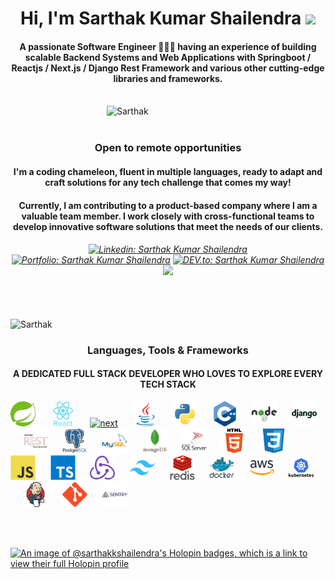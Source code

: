 
<h1 align="center">Hi, I'm Sarthak Kumar Shailendra <img src="https://media.giphy.com/media/hvRJCLFzcasrR4ia7z/giphy.gif" width="25px"> </h1>

<h4 align="center">A passionate Software Engineer 👨🏻‍💻 having an experience of building scalable Backend Systems and Web Applications with Springboot / Reactjs / Next.js / Django Rest Framework and various other cutting-edge libraries and frameworks.</h4>
<br>
<img align="right" width="350" alt="Sarthak" src="https://github.com/user-attachments/assets/1933184a-6255-4efb-b3be-2e1a8f77dae5">
<!-- https://github.com/user-attachments/assets/b1ecfb32-df29-4ed8-9734-8c470d5c3db4 -->

<br>
<br>

<h3 align="center">Open to remote opportunities </h3>

<h4 align="center"> I'm a coding chameleon, fluent in multiple languages, ready to adapt and craft solutions for any tech challenge that comes my way! </h4>

<h4 align="center"> Currently, I am contributing to a product-based company where I am a valuable team member. I work closely with cross-functional teams to develop innovative software solutions that meet the needs of our clients. </h4>

<h6 align="center">

[![Linkedin: Sarthak Kumar Shailendra](https://img.shields.io/badge/-Sarthak%20Kumar%20Shailendra-blue?style=flat-square&logo=linkedin&logoColor=white&link=https://www.linkedin.com/in/sarthak-kumar-shailendra/)](https://www.linkedin.com/in/sarthak-kumar-shailendra/)
[![Portfolio: Sarthak Kumar Shailendra](https://img.shields.io/badge/-👨🏻‍💻%20Portfolio-steelblue?style=flat-square&logo=&logoColor=white&link=https://sarthak-kumar-shailendra.github.io/portfolio/)](https://sarthak-kumar-shailendra.github.io/portfolio/)
[![DEV.to: Sarthak Kumar Shailendra](https://img.shields.io/badge/-Blogs-white?style=flat-square&logo=dev.to&logoColor=black&link=https://dev.to/sarthakkumarshailendra)](https://dev.to/sarthakkumarshailendra)
![](https://komarev.com/ghpvc/?username=sarthak-kumar-shailendra&color=0f77bd&style=flat)
</h6>
<!-- <div class="button2-margin"><a class="main-button" href="https://drive.google.com/file/d/1Csq5_jc6Oo0goOVYkmU5b8whCXvz6b00/view" target="_blank">See my resume</a></div> -->

<br>
<br>
<img align="left" width="350" alt="Sarthak" src="https://github.com/user-attachments/assets/eab249b3-4587-404d-b452-ed51d03c4c45">
<!-- https://github.com/user-attachments/assets/e8aa10cb-682f-4f57-90ed-edfd97d688ab -->

<br>
<h3 align="center"> Languages, Tools & Frameworks </h3>
<h4 align="center">A DEDICATED FULL STACK DEVELOPER WHO LOVES TO EXPLORE EVERY TECH STACK</h4>

<p align="center"`>

[<img src="https://raw.githubusercontent.com/devicons/devicon/master/icons/spring/spring-original.svg" alt="spring" height="40"/>](https://spring.io/)
&nbsp;&nbsp;&nbsp;&nbsp;
[<img src="https://raw.githubusercontent.com/devicons/devicon/master/icons/react/react-original-wordmark.svg" alt="react" height="40"/>](https://reactjs.org/)
&nbsp;&nbsp;&nbsp;&nbsp;
[<img src="https://cdn.jsdelivr.net/gh/devicons/devicon@latest/icons/nextjs/nextjs-original.svg" alt="next" height="40"/>](https://nextjs.org/)
&nbsp;&nbsp;&nbsp;&nbsp;
[<img src="https://raw.githubusercontent.com/devicons/devicon/master/icons/java/java-original.svg" alt="java" height="40"/>](https://www.java.com/)
&nbsp;&nbsp;&nbsp;&nbsp;
[<img src="https://raw.githubusercontent.com/devicons/devicon/master/icons/python/python-original.svg" alt="python" height="40"/>](https://www.python.org/)
&nbsp;&nbsp;&nbsp;&nbsp;
[<img src="https://raw.githubusercontent.com/devicons/devicon/master/icons/cplusplus/cplusplus-original.svg" alt="cplusplus" height="40"/>](https://www.w3schools.com/cpp/)
&nbsp;&nbsp;&nbsp;&nbsp;
[<img src="https://raw.githubusercontent.com/devicons/devicon/master/icons/nodejs/nodejs-original-wordmark.svg" alt="nodejs" height="40"/>](https://nodejs.org)
&nbsp;&nbsp;&nbsp;&nbsp;
[<img src="https://raw.githubusercontent.com/devicons/devicon/master/icons/django/django-plain-wordmark.svg" alt="django" height="40"/>](https://www.djangoproject.com/)
&nbsp;&nbsp;&nbsp;&nbsp;
[<img src="https://raw.githubusercontent.com/devicons/devicon/master/icons/djangorest/djangorest-original-wordmark.svg" alt="djangorest" height="40"/>](https://www.django-rest-framework.org/)
&nbsp;&nbsp;&nbsp;&nbsp;
[<img src="https://raw.githubusercontent.com/devicons/devicon/master/icons/postgresql/postgresql-original-wordmark.svg" alt="postgresql" height="40"/>](https://www.postgresql.org/)
&nbsp;&nbsp;&nbsp;&nbsp;
[<img src="https://raw.githubusercontent.com/devicons/devicon/master/icons/mysql/mysql-original-wordmark.svg" alt="mysql" height="40"/>](https://www.mysql.com/)
&nbsp;&nbsp;&nbsp;&nbsp;
[<img src="https://raw.githubusercontent.com/devicons/devicon/master/icons/mongodb/mongodb-original-wordmark.svg" alt="mongodb" height="40"/>](https://www.mongodb.com/)
&nbsp;&nbsp;&nbsp;&nbsp;
[<img src="https://raw.githubusercontent.com/devicons/devicon/master/icons/microsoftsqlserver/microsoftsqlserver-original-wordmark.svg" alt="microsoftsqlserver" height="40"/>](https://www.microsoft.com/en-in/sql-server/sql-server-downloads/)
&nbsp;&nbsp;&nbsp;&nbsp;
[<img src="https://raw.githubusercontent.com/devicons/devicon/master/icons/html5/html5-original-wordmark.svg" alt="html5" height="40"/>](https://www.w3.org/html/)
&nbsp;&nbsp;&nbsp;&nbsp;
[<img src="https://raw.githubusercontent.com/devicons/devicon/master/icons/css3/css3-original.svg" alt="css3" height="40"/>](https://www.w3schools.com/css/)
&nbsp;&nbsp;&nbsp;&nbsp;
[<img src="https://raw.githubusercontent.com/devicons/devicon/master/icons/javascript/javascript-original.svg" alt="javascript" height="40"/>](https://www.w3schools.com/js/)
&nbsp;&nbsp;&nbsp;&nbsp;
[<img src="https://raw.githubusercontent.com/devicons/devicon/master/icons/typescript/typescript-original.svg" alt="typescript" height="40"/>](https://www.typescriptlang.org/)
&nbsp;&nbsp;&nbsp;&nbsp;
[<img src="https://raw.githubusercontent.com/devicons/devicon/master/icons/redux/redux-original.svg" alt="redux" height="40"/>](https://redux.js.org/)
&nbsp;&nbsp;&nbsp;&nbsp;
[<img src="https://raw.githubusercontent.com/devicons/devicon/master/icons/tailwindcss/tailwindcss-original.svg" alt="tailwindcss" height="40"/>](https://tailwindcss.com/)
&nbsp;&nbsp;&nbsp;&nbsp;
[<img src="https://raw.githubusercontent.com/devicons/devicon/master/icons/redis/redis-original-wordmark.svg" alt="redis" height="40"/>](https://redis.io/)
&nbsp;&nbsp;&nbsp;&nbsp;
[<img src="https://raw.githubusercontent.com/devicons/devicon/master/icons/docker/docker-original-wordmark.svg" alt="docker" height="40"/>](https://www.docker.com/)
&nbsp;&nbsp;&nbsp;&nbsp;
[<img src="https://raw.githubusercontent.com/devicons/devicon/master/icons/amazonwebservices/amazonwebservices-original-wordmark.svg" alt="aws" height="40"/>](https://aws.amazon.com/)
&nbsp;&nbsp;&nbsp;&nbsp;
[<img src="https://raw.githubusercontent.com/devicons/devicon/master/icons/kubernetes/kubernetes-original-wordmark.svg" alt="kubernetes" height="40"/>](https://kubernetes.io/)
&nbsp;&nbsp;&nbsp;&nbsp;
[<img src="https://raw.githubusercontent.com/devicons/devicon/master/icons/jenkins/jenkins-original.svg" alt="jenkins" height="40"/>](https://www.jenkins.io)
&nbsp;&nbsp;&nbsp;&nbsp;
[<img src="https://raw.githubusercontent.com/devicons/devicon/master/icons/git/git-original.svg" alt="git" height="40"/>](https://git-scm.com/)
&nbsp;&nbsp;&nbsp;&nbsp;
[<img src="https://raw.githubusercontent.com/devicons/devicon/master/icons/sentry/sentry-original-wordmark.svg" alt="sentry" height="40"/>](https://sentry.io)

</p>

<br>
<br>

[![An image of @sarthakkshailendra's Holopin badges, which is a link to view their full Holopin profile](https://holopin.me/sarthakkshailendra)](https://holopin.io/@sarthakkshailendra)



<!--
https://github.com/user-attachments/assets/cfc7f507-dee0-43cd-9795-02893623e163
https://github.com/user-attachments/assets/ada59e89-3cdd-4be1-929c-b4b2fff51861
https://github.com/user-attachments/assets/90c018fa-76f7-415c-baa1-30db6da4da97
<p>&nbsp;<img align="center" src="https://github-readme-stats.vercel.app/api?username=sarthak-kumar-shailendra&show_icons=true&locale=en" alt="sarthak-kumar-shailendra" /></p>

<p><img align="center" src="https://github-readme-streak-stats.herokuapp.com/?user=sarthak-kumar-shailendra&" alt="sarthak-kumar-shailendra" /></p>
-->
<!--
**sarthak-kumar-shailendra/sarthak-kumar-shailendra** is a ✨ _special_ ✨ repository because its `README.md` (this file) appears on your GitHub profile.

Here are some ideas to get you start
ed:

- 🔭 I’m currently working on ...
- 🌱 I’m currently learning ...
- 👯 I’m looking to collaborate on ...
- 🤔 I’m looking for help with ...
- 💬 Ask me about ...
- 📫 How to reach me: ...
- 😄 Pronouns: ...
- ⚡ Fun fact: ...
-->
